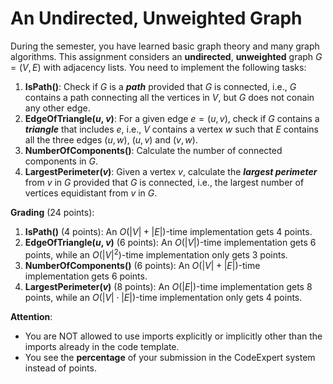 # An Undirected, Unweighted Graph

During the semester, you have learned basic graph theory and many graph algorithms. This assignment considers an **undirected**, **unweighted** graph $G=(V,E)$ with adjacency lists. 
You need to implement the following tasks:

1. **IsPath()**: Check if $G$ is a ***path*** provided that $G$ is connected, i.e., $G$ contains a path connecting all the vertices in $V$, but $G$ does not conain any other edge. 
2. **EdgeOfTriangle($u$, $v$)**: For a given edge $e=(u,\, v)$, check if $G$ contains a ***triangle*** that includes $e$, i.e., $V$ contains a vertex $w$ such that $E$ contains all the three edges $(u,w)$, $(u,v)$ and $(v, w)$.
3. **NumberOfComponents()**: Calculate the number of connected components in $G$.
4. **LargestPerimeter($v$)**: Given a vertex $v$, calculate the ***largest perimeter*** from $v$ in $G$ provided that $G$ is connected, i.e., the largest number of vertices equidistant from $v$ in $G$.

**Grading** (24 points):

1.  **IsPath()** (4 points): An $O(|V|+|E|)$-time implementation gets 4 points.
2. **EdgeOfTriangle($u$, $v$)** (6 points): An $O(|V|)$-time implementation gets 6 points, while an $O(|V|^2)$-time implementation only gets 3 points.
3.  **NumberOfComponents()** (6 points): An $O(|V|+|E|)$-time implementation gets 6 points. 
4.  **LargestPerimeter($v$)** (8 points): An $O(|E|)$-time implementation gets 8 points, while an $O(|V|\cdot|E|)$-time implementation only gets 4 points.

**Attention**: 

- You are NOT allowed to use imports explicitly or implicitly other than the imports already in the code template.  
- You see the **percentage** of your submission in the CodeExpert system instead of points.

